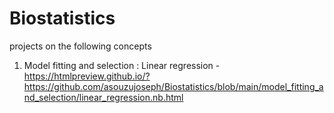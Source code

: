# Biostatistics
projects on the following concepts
1. Model fitting and selection :
        Linear regression - https://htmlpreview.github.io/?https://github.com/asouzujoseph/Biostatistics/blob/main/model_fitting_and_selection/linear_regression.nb.html
